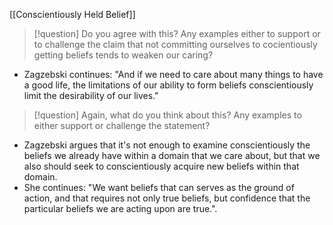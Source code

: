 [[Conscientiously Held Belief]]
> [!question] Do you agree with this? Any examples either to support or to challenge the claim that not committing ourselves to cocientiously getting beliefs tends to weaken our caring?
- Zagzebski continues: "And if we need to care about many things to have a good life, the limitations of our ability to form beliefs conscientiously limit the desirability of our lives."
> [!question] Again, what do you think about this? Any examples to either support or challenge the statement?
- Zagzebski argues that it's not enough to examine conscientiously the beliefs we already have within a domain that we care about, but that we also should seek to conscientiously acquire new beliefs within that domain.
- She continues: "We want beliefs that can serves as the ground of action, and that requires not only true beliefs, but confidence that the particular beliefs we are acting upon are true.".
